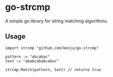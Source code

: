 # go-strcmp

A simple go library for string matching algorithms.

## Usage

	import strcmp "github.com/kenju/go-strcmp"

	pattern := "abcabac"
	text := "ababcababcabac"

    strcmp.Match(pattern, text) // returns true
